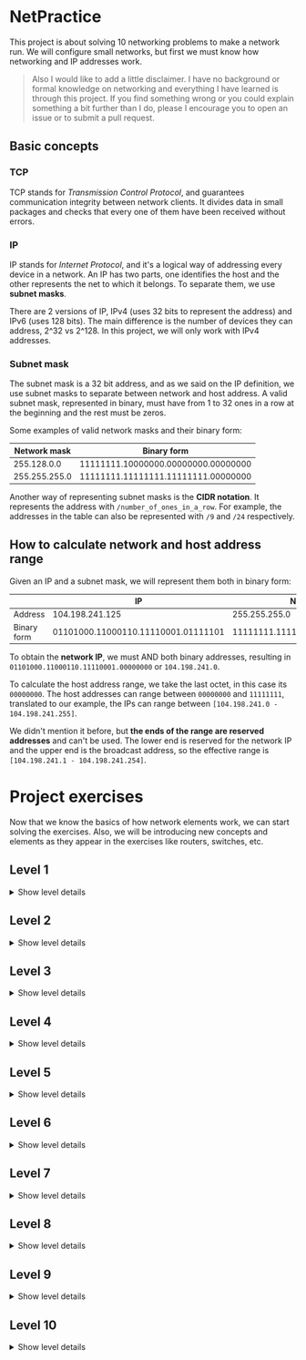 # NetPractice

This project is about solving 10 networking problems to make a network run. We will
configure small networks, but first we must know how networking and IP addresses
work.

> Also I would like to add a little disclaimer. I have no background or formal
> knowledge on networking and everything I have learned is through this project.
> If you find something wrong or you could explain something a bit further than I
> do, please I encourage you to open an issue or to submit a pull request.

## Basic concepts

### TCP

TCP stands for *Transmission Control Protocol*, and guarantees communication
integrity between network clients. It divides data in small packages and checks
that every one of them have been received without errors.

### IP

IP stands for *Internet Protocol*, and it's a logical way of addressing every
device in a network. An IP has two parts, one identifies the host and the other
represents the net to which it belongs. To separate them, we use **subnet
masks**.

There are 2 versions of IP, IPv4 (uses 32 bits to represent the address) and
IPv6 (uses 128 bits). The main difference is the number of devices they can
address, 2^32 vs 2^128. In this project, we will only work with IPv4 addresses.

### Subnet mask

The subnet mask is a 32 bit address, and as we said on the IP definition, we use
subnet masks to separate between network and host address. A valid subnet mask,
represented in binary, must have from 1 to 32 ones in a row at the beginning and
the rest must be zeros.

Some examples of valid network masks and their binary form:

| Network mask  | Binary form                         |
|---------------|-------------------------------------|
| 255.128.0.0   | 11111111.10000000.00000000.00000000 |
| 255.255.255.0 | 11111111.11111111.11111111.00000000 |

Another way of representing subnet masks is the **CIDR notation**. It represents
the address with `/number_of_ones_in_a_row`. For example, the addresses in the
table can also be represented with `/9` and `/24` respectively.

## How to calculate network and host address range

Given an IP and a subnet mask, we will represent them both in binary form:

|             | IP                                  | Network Mask                        |
|-------------|-------------------------------------|-------------------------------------|
| Address     | 104.198.241.125                     | 255.255.255.0                       |
| Binary form | 01101000.11000110.11110001.01111101 | 11111111.11111111.11111111.00000000 |

To obtain the **network IP**, we must AND both binary addresses, resulting in
`01101000.11000110.11110001.00000000` or `104.198.241.0`.

To calculate the host address range, we take the last octet, in this case its
`00000000`. The host addresses can range between `00000000` and `11111111`,
translated to our example, the IPs can range between `[104.198.241.0 -
104.198.241.255]`.

We didn't mention it before, but **the ends of the range are reserved
addresses** and can't be used. The lower end is reserved for the network IP and
the upper end is the broadcast address, so the effective range is
`[104.198.241.1 - 104.198.241.254]`.

# Project exercises

Now that we know the basics of how network elements work, we can start solving
the exercises. Also, we will be introducing new concepts and elements as they
appear in the exercises like routers, switches, etc.

## Level 1

<details>
  <summary>Show level details</summary>

![Level 1](images/level1.png)

In this level, all we need to do is ensure that IP directions are in a valid
range, they have to be in the same network IP and we have to double check that
the IPs are valid and every value is between 0 and 255.

</details>

## Level 2

<details>
  <summary>Show level details</summary>

![Level 2](images/level2.png)

This level is a bit tricky, because there are some considerations we haven't
taken before. For example, every host in a network should have the same subnet
mask (it's not strictly necessary as we are only *splitting the room in X
parts* and should be fine as long as there are no overlaps, but it's a good rule
to follow).

Also, when we talked about how both ends of the host IP ranges are reserved, we
should have added other reserved addresses like the ones for private networks.

The range `[127.0.0.1 - 127.255.255.255]` is reserved for localhost, and it allows
the computer to communicate with itself. One example that we have seen in the
cursus is in the Born2BeRoot project, in which we configure a web server and use
the localhost IP to connect to it.

</details>

## Level 3

<details>
  <summary>Show level details</summary>

![Level 3](images/level3.png)

In this level, we see a switch for the first time. The switch allows us to
increase the number of the connected devices, but it doesn't have any interface,
it only distributes packages to its local network.

I like to think about it like a power strip, it connects multiple devices to a
common ground but it has no power until you plug it to an outlet.

For the next part, we have to calculate the IP addresses range given a subnet
mask. To do so, we take the subnet mask and invert it or sustract the zeros
part.

In this case, for 255.255.255.128 or `/25`, the range of valid IPs goes from
`(x.x.x.0 - x.x.x.127)` (x being the network address), so every connected device
is OK as long as it doesn't go out of this range and doesn't overlap with lower
and upper ends.

</details>

## Level 4

<details>
  <summary>Show level details</summary>

![Level 4](images/level4.png)

In this level we see a router for the first time. A router is a device that
connects different networks and links them together. It has an interface and IP
for every network that it connects to.

The most important thing for this level is to keep in mind that interfaces R2
and R3 have nothing to do with the devices connected to R1, so we can treat them
independently and assign them any subnet mask.

The only consideration we need to have is that clients A1 and B1 should also
communicate with router's interfaces R2 and R3, so the IPs of these clients
should be in the range `(x.x.x.128 - x.x.x.192)`

</details>

## Level 5

<details>
  <summary>Show level details</summary>

![Level 5](images/level5.png)

In this level we have to connect interfaces A1 and B1 together, but this time we
don't connect them directly together. We need to connect them through the router
interfaces, R1->A1 and R2->B1.

We put the clients masks in the same networks as their router interfaces and
configure a valid IP for each.

Now we see a new concept and a new field to configure that we haven't seen
before. The table we see in both clients is a routing table.

The **routing table** is a table that helps the router to find the target of the
packages and it's analogous to a distribution map in package delivery. The
routing table is the database that keeps track of all paths, like a map. To
complete this exercise, we need to fill two fields:

- Destination: it's the network address of the packet's final destination. If we
    put `default` or `0.0.0.0/0 ` on the destination, it will match any network.
    It's going to forward all the packets through the next hop.

- Next hop: it's the IP address of the next device in a network that a packet
    can go through.

In client B, the destination matches the default network, so in this case we
need to configure the next hop to be the router interface IP.

In client A, our next hop should also be the router interface IP, but we are
free to choose the destination address. We can do the same as in client B and
introduce the default address or we can introduce the client B address in the
format `x.x.x.x/net_mask`, it works in both ways.

</details>

## Level 6

<details>
  <summary>Show level details</summary>

![Level 6](images/level6.png)

In this level, we see the internet for the first time, but it works the same way
as a router. The destination of the internet packages must match the client A IP
and netmask.

The router R connects to the internet through interface R2, which we don't have
to modify, but we have to modify the destination of the routing table to match
the default address as destination.

We can't modify the next hop of the router, but just so you know, that address
is the gateway address, the *door* that takes us from our home to the internet.

For the next part, we have to find the network address and configure the IP of
the R1 and A1. The following thing to do is to configure the routing table of
client A.

In the destination, we can put the default address or the internet address, and
in the next hop we have to introduce the IP of the interface R1.

</details>

## Level 7

<details>
  <summary>Show level details</summary>

![Level 7](images/level7.png)

In this level, we have to connect client A to client C through routers R1 and
R2. We must arrange the devices in 3 subnets, one for Interface A1 and Interface
R11, another one for interfaces R12 and R21, and the last one for interfaces R22
and C1.

Once we created all the subnets and assigned every interface to its pair, we
need to configure the routing tables of both clients and routers.

Router R1 will forward all its upcoming packets to interface R21, and Router R2
will forward all its upcoming packets to interface R12.

Now for the last part, we must configure Client A and Client C tables. The
destination of Client A is Client C IP's, and viceversa, and their next hop is
the interface that connects to the router.

</details>

## Level 8

<details>
  <summary>Show level details</summary>

![Level 8](images/level8.png)


</details>

## Level 9

<details>
  <summary>Show level details</summary>

![Level 9](images/level9.png)


</details>

## Level 10

<details>
  <summary>Show level details</summary>

![Level 10](images/level10.png)


</details>
